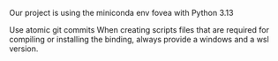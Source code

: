 Our project is using the miniconda env fovea with Python 3.13

Use atomic git commits
When creating scripts files that are required for compiling or installing the binding, always provide a windows and a wsl version.
